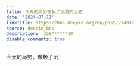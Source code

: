 ```yaml
---
title: 今天的局势像极了沉重的历史
date: '2024-07-11'
linkTitle: https://bbs.deepin.org/en/post/274937
source: deepin_bbs
description:  159******19 
disable_comments: true
---
```

今天的局势，像极了沉

